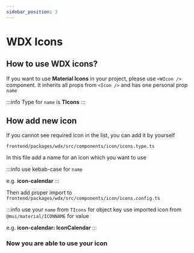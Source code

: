 ```yaml
---
sidebar_position: 3
---
```


# WDX Icons

## How to use WDX icons?

If you want to use **Material Icons** in your project, please use `<WIcon />` component.
It inherits all props from `<Icon />` and has one personal prop `name`

:::info
Type for `name` is **TIcons**
:::

## How add new icon

If you cannot see required icon in the list, you can add it by yourself

`frontend/packages/wdx/src/components/icon/icons.type.ts`

In this file add a name for an icon which you want to use

:::info
use kebab-case for `name`

e.g. **icon-calendar**
:::

Then add proper import to `frontend/packages/wdx/src/components/icon/icons.config.ts`

:::info
use your `name` from `TIcons` for object key
use imported icon from `@mui/material/ICONNAME` for value

e.g. **icon-calendar: IconCalendar**
:::

### Now you are able to use your icon
